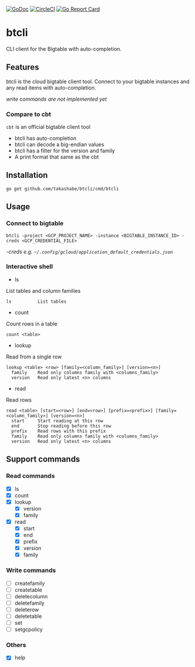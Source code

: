 [![GoDoc](https://godoc.org/github.com/takashabe/btcli?status.svg)](https://godoc.org/github.com/takashabe/btcli)
[![CircleCI](https://circleci.com/gh/takashabe/btcli.svg?style=shield)](https://circleci.com/gh/takashabe/btcli)
[![Go Report Card](https://goreportcard.com/badge/github.com/takashabe/btcli)](https://goreportcard.com/report/github.com/takashabe/btcli)

# btcli

CLI client for the Bigtable with auto-completion.

## Features

btcli is the cloud bigtable client tool.  Connect to your bigtable instances and any read items with auto-completion.

_write commands are not implemented yet_

### Compare to cbt

`cbt` is an official bigtable client tool

- btcli has auto-completion
- btcli can decode a big-endian values
- btcli has a filter for the version and family
- A print format that same as the cbt

## Installation

```
go get github.com/takashabe/btcli/cmd/btcli
```

## Usage

### Connect to bigtable

```
btcli -project <GCP_PROJECT_NAME> -instance <BIGTABLE_INSTANCE_ID> -creds <GCP_CREDENTIAL_FILE>
```

_-creds e.g. `~/.config/gcloud/application_default_credentials.json`_

### Interactive shell

- ls

List tables and column families

```
ls          List tables
```

- count

Count rows in a table

```
count <table>
```

- lookup

Read from a single row

```
lookup <table> <row> [family=<column_family>] [version=<n>]
  family    Read only columns family with <columns_family>
  version   Read only latest <n> columns
```

- read

Read rows

```
read <table> [start=<row>] [end=<row>] [prefix=<prefix>] [family=<column_family>] [version=<n>]
  start     Start reading at this row
  end       Stop reading before this row
  prefix    Read rows with this prefix
  family    Read only columns family with <columns_family>
  version   Read only latest <n> columns
```

## Support commands

### Read commands

- [x] ls
- [x] count
- [x] lookup
    - [x] version
    - [x] family
- [x] read
    - [x] start
    - [x] end
    - [x] prefix
    - [x] version
    - [x] family

### Write commands

- [ ] createfamily
- [ ] createtable
- [ ] deletecolumn
- [ ] deletefamily
- [ ] deleterow
- [ ] deletetable
- [ ] set
- [ ] setgcpolicy

### Others

- [x] help
